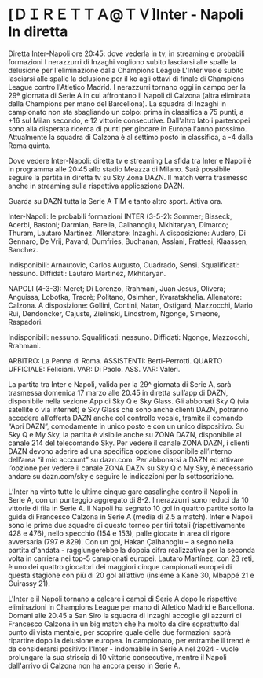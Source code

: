 <h1>[ＤＩＲＥＴＴＡ@ＴＶ]Inter - Napoli In diretta</h1>
Diretta Inter-Napoli ore 20:45: dove vederla in tv, in streaming e probabili formazioni
I nerazzurri di Inzaghi vogliono subito lasciarsi alle spalle la delusione per l'eliminazione dalla Champions League L'Inter vuole subito lasciarsi alle spalle la delusione per il ko agli ottavi di finale di Champions League contro l'Atletico Madrid. I nerazzurri tornano oggi in campo per la 29ª giornata di Serie A in cui affrontano il Napoli di Calzona (altra eliminata dalla Champions per mano del Barcellona). La squadra di Inzaghi in campionato non sta sbagliando un colpo: prima in classifica a 75 punti, a +16 sul Milan secondo, e 12 vittorie consecutive. Dall'altro lato i partenopei sono alla disperata ricerca di punti per giocare in Europa l'anno prossimo. Attualmente la squadra di Calzona è al settimo posto in classifica, a -4 dalla Roma quinta.

Dove vedere Inter-Napoli: diretta tv e streaming
La sfida tra Inter e Napoli è in programma alle 20:45 allo stadio Meazza di Milano. Sarà possibile seguire la partita in diretta tv su Sky Zona DAZN. Il match verrà trasmesso anche in streaming sulla rispettiva applicazione DAZN.

Guarda su DAZN tutta la Serie A TIM e tanto altro sport. Attiva ora.

Inter-Napoli: le probabili formazioni
INTER (3-5-2): Sommer; Bisseck, Acerbi, Bastoni; Darmian, Barella, Calhanoglu, Mkhitaryan, Dimarco; Thuram, Lautaro Martinez. Allenatore: Inzaghi.
A disposizione: Audero, Di Gennaro, De Vrij, Pavard, Dumfries, Buchanan, Asslani, Frattesi, Klaassen, Sanchez.

Indisponibili: Arnautovic, Carlos Augusto, Cuadrado, Sensi.
Squalificati: nessuno.
Diffidati: Lautaro Martinez, Mkhitaryan.

NAPOLI (4-3-3): Meret; Di Lorenzo, Rrahmani, Juan Jesus, Olivera; Anguissa, Lobotka, Traorè; Politano, Osimhen, Kvaratskhelia. Allenatore: Calzona.
A disposizione: Gollini, Contini, Natan, Ostigard, Mazzocchi, Mario Rui, Dendoncker, Cajuste, Zielinski, Lindstrom, Ngonge, Simeone, Raspadori.

Indisponibili: nessuno.
Squalificati: nessuno.
Diffidati: Ngonge, Mazzocchi, Rrahmani.

ARBITRO: La Penna di Roma. ASSISTENTI: Berti-Perrotti. QUARTO UFFICIALE: Feliciani. VAR: Di Paolo. ASS. VAR: Valeri.

La partita tra Inter e Napoli, valida per la 29^ giornata di Serie A, sarà trasmessa domenica 17 marzo alle 20.45 in diretta sull’app di DAZN, disponibile nella sezione App di Sky Q e Sky Glass. Gli abbonati Sky Q (via satellite o via internet) e Sky Glass che sono anche clienti DAZN, potranno accedere all’offerta DAZN anche col controllo vocale, tramite il comando “Apri DAZN”, comodamente in unico posto e con un unico dispositivo. Su Sky Q e My Sky, la partita è visibile anche su ZONA DAZN, disponibile al canale 214 del telecomando Sky. Per vedere il canale ZONA DAZN, i clienti DAZN devono aderire ad una specifica opzione disponibile all’interno dell’area “il mio account” su dazn.com. Per abbonarsi a DAZN ed attivare l’opzione per vedere il canale ZONA DAZN su Sky Q o My Sky, è necessario andare su dazn.com/sky e seguire le indicazioni per la sottoscrizione.

L’Inter ha vinto tutte le ultime cinque gare casalinghe contro il Napoli in Serie A, con un punteggio aggregato di 8-2. I nerazzurri sono reduci da 10 vittorie di fila in Serie A. Il Napoli ha segnato 10 gol in quattro partite sotto la guida di Francesco Calzona in Serie A (media di 2.5 a match). Inter e Napoli sono le prime due squadre di questo torneo per tiri totali (rispettivamente 428 e 476), nello specchio (154 e 153), palle giocate in area di rigore avversaria (797 e 829). Con un gol, Hakan Çalhanoglu – a segno nella partita d'andata - raggiungerebbe la doppia cifra realizzativa per la seconda volta in carriera nei top-5 campionati europei. Lautaro Martínez, con 23 reti, è uno dei quattro giocatori dei maggiori cinque campionati europei di questa stagione con più di 20 gol all’attivo (insieme a Kane 30, Mbappé 21 e Guirassy 21).

L'Inter e il Napoli tornano a calcare i campi di Serie A dopo le rispettive eliminazioni in Champions League per mano di Atletico Madrid e Barcellona. Domani alle 20.45 a San Siro la squadra di Inzaghi accoglie gli azzurri di Francesco Calzona in un big match che ha molto da dire soprattutto dal punto di vista mentale, per scoprire quale delle due formazioni saprà ripartire dopo la delusione europea. In campionato, per entrambe il trend è da considerarsi positivo: l'Inter - indomabile in Serie A nel 2024 - vuole prolungare la sua striscia di 10 vittorie consecutive, mentre il Napoli dall'arrivo di Calzona non ha ancora perso in Serie A.

